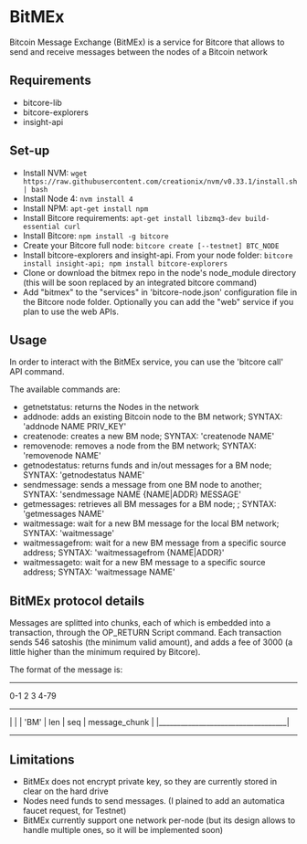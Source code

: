 # BitMEx
Bitcoin Message Exchange (BitMEx) is a service for Bitcore that allows to send and receive messages between the nodes of a Bitcoin network

## Requirements
- bitcore-lib
- bitcore-explorers
- insight-api

## Set-up
 * Install NVM: `wget https://raw.githubusercontent.com/creationix/nvm/v0.33.1/install.sh | bash`
 * Install Node 4: `nvm install 4`
 * Install NPM: `apt-get install npm`
 * Install Bitcore requirements: `apt-get install libzmq3-dev build-essential curl`
 * Install Bitcore: `npm install -g bitcore`
 * Create your Bitcore full node: `bitcore create [--testnet] BTC_NODE`
 * Install bitcore-explorers and insight-api. From your node folder: `bitcore install insight-api; npm install bitcore-explorers`
 * Clone or download the bitmex repo in the node's node_module directory (this will be soon replaced by an integrated bitcore command)
 * Add "bitmex" to the "services" in 'bitcore-node.json' configuration file in the Bitcore node folder. Optionally you can add the "web" service if you plan to use the web APIs.


## Usage
In order to interact with the BitMEx service, you can use the 'bitcore call' API command.

The available commands are:
- getnetstatus: returns the Nodes in the network
- addnode: adds an existing Bitcoin node to the BM network; SYNTAX: 'addnode NAME PRIV_KEY'
- createnode: creates a new BM node; SYNTAX: 'createnode NAME'
- removenode: removes a node from the BM network; SYNTAX: 'removenode NAME'
- getnodestatus: returns funds and in/out messages for a BM node; SYNTAX: 'getnodestatus NAME'
- sendmessage: sends a message from one BM node to another; SYNTAX: 'sendmessage NAME {NAME|ADDR} MESSAGE'
- getmessages: retrieves all BM messages for a BM node; ; SYNTAX: 'getmessages NAME'
- waitmessage: wait for a new BM message for the local BM network; SYNTAX: 'waitmessage'
- waitmessagefrom: wait for a new BM message from a specific source address; SYNTAX: 'waitmessagefrom {NAME|ADDR}'
- waitmessageto: wait for a new BM message to a specific source address; SYNTAX: 'waitmessage NAME'

## BitMEx protocol details
Messages are splitted into chunks, each of which is embedded into a transaction, through the OP_RETURN Script command.
Each transaction sends 546 satoshis (the minimum valid amount), and adds a fee of 3000 (a little higher than the minimum required by Bitcore).

The format of the message is:

-------------------------------------
   0-1    2     3         4-79
 ___________________________________
|                                   |
| 'BM' | len | seq | message_chunk  |
|___________________________________|
 
-------------------------------------

## Limitations
- BitMEx does not encrypt private key, so they are currently stored in clear on the hard drive
- Nodes need funds to send messages. (I plained to add an automatica faucet request, for Testnet)
- BitMEx currently support one network per-node (but its design allows to handle multiple ones, so it will be implemented soon)





